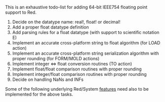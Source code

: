 This is an exhaustive todo-list for adding 64-bit IEEE754 floating point support to Red. 

1. Decide on the datatype name: real!, float! or decimal!
2. Add a proper float datatype definition
3. Add parsing rules for a float datatype (with support to scientific notation E)
4. Implement an accurate cross-platform string to float algorithm (for LOAD action)
5. Implement an accurate cross-platform string serialization algorithm with proper rounding (for FORM/MOLD actions)
6. Implement integer <=> float conversion routines (TO action)
7. Implement float/float comparison routines with proper rounding 
8. Implement integer/float comparison routines with proper rounding
9. Decide on handling NaNs and INFs

Some of the following underlying Red/System [features](https://github.com/red/red/wiki/Floating-point-support-todo-list) need also to be implemented for the above tasks.